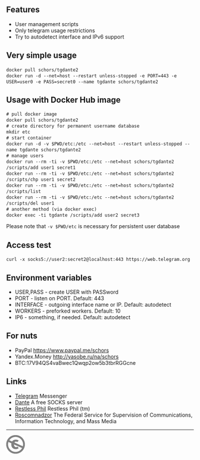 Features
--------
* User management scripts
* Only telegram usage restrictions
* Try to autodetect interface and IPv6 support

Very simple usage
-----------------

```console
docker pull schors/tgdante2
docker run -d --net=host --restart unless-stopped -e PORT=443 -e USER=user0 -e PASS=secret0 --name tgdante schors/tgdante2
```

Usage with Docker Hub image
---------------------------

```console
# pull docker image
docker pull schors/tgdante2
# create directory for permanent username database
mkdir etc
# start container
docker run -d -v $PWD/etc:/etc --net=host --restart unless-stopped --name tgdante schors/tgdante2
# manage users
docker run --rm -ti -v $PWD/etc:/etc --net=host schors/tgdante2 /scripts/add user1 secret1
docker run --rm -ti -v $PWD/etc:/etc --net=host schors/tgdante2 /scripts/chp user1 secret2
docker run --rm -ti -v $PWD/etc:/etc --net=host schors/tgdante2 /scripts/list
docker run --rm -ti -v $PWD/etc:/etc --net=host schors/tgdante2 /scripts/del user1
# another method (via docker exec)
docker exec -ti tgdante /scripts/add user2 secret3
```

Please note that `-v $PWD/etc` is necessary for persistent user database

Access test
-----------

```console
curl -x socks5://user2:secret2@localhost:443 https://web.telegram.org
```

Environment variables
---------------------

* USER,PASS - create USER with PASSword
* PORT - listen on PORT. Default: 443
* INTERFACE - outgoing interface name or IP. Default: autodetect
* WORKERS - preforked workers. Default: 10
* IP6 - something, if needed. Default: autodetect

For nuts
--------

* PayPal https://www.paypal.me/schors
* Yandex.Money http://yasobe.ru/na/schors
* BTC:17V94QS4vaBwec1Qwqp2ow5b3tbrRGGcne

Links
-----

* [Telegram](https://telegram.org/)  Messenger
* [Dante](https://www.inet.no/dante/index.html) A free SOCKS server
* [Restless Phil](https://2018.schors.spb.ru) Restless Phil (tm)
* [Roscomnadzor](http://rkn.gov.ru) The Federal Service for Supervision of Communications, Information Technology, and Mass Media


---
[![UNLICENSE](https://github.com/schors/tgdante2/raw/master/noc.png)](https://raw.githubusercontent.com/schors/tgdante2/master/UNLICENSE)
